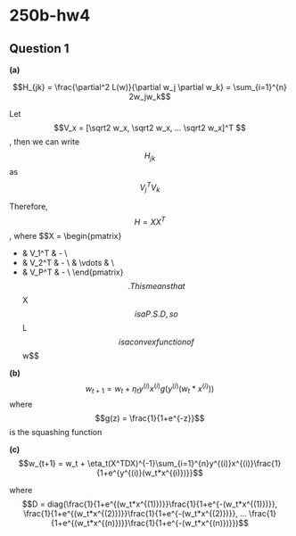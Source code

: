# 250b-hw4
## Question 1

**(a)**

$$H_{jk} = \frac{\partial^2 L(w)}{\partial w_j \partial w_k} = \sum_{i=1}^{n} 2w_jw_k$$

Let $$V_x = [\sqrt2 w_x, \sqrt2 w_x, ... \sqrt2 w_x]^T $$, then we can write $$H_{jk}$$ as $$V_j^TV_k$$

Therefore, $$H=XX^T$$, where 
$$X = \begin{pmatrix}
- & V_1^T & - \\
- & V_2^T & - \\
  & \vdots  &   \\
- & V_P^T & - \\
\end{pmatrix}$$.
This means that $$X$$ is a P.S.D, so $$L$$ is a convex function of $$w$$

**(b)**
$$w_{t+1} = w_t + \eta_{t}y^{(i)}x^{(i)}g(y^{(i)}(w_t*x^{(i)}))$$
where
$$g(z) = \frac{1}{1+e^{-z}}$$ is the squashing function

**(c)**
$$w_{t+1} = w_t + \eta_t(X^TDX)^{-1}\sum_{i=1}^{n}y^{(i)}x^{(i)}\frac{1}{1+e^{y^{(i)}(w_t*x^{(i)})}}$$

where $$D = diag(\frac{1}{1+e^{(w_t*x^{(1)})}}\frac{1}{1+e^{-(w_t*x^{(1)})}},  \frac{1}{1+e^{(w_t*x^{(2)})}}\frac{1}{1+e^{-(w_t*x^{(2)})}}, ... \frac{1}{1+e^{(w_t*x^{(n)})}}\frac{1}{1+e^{-(w_t*x^{(n)})}})$$